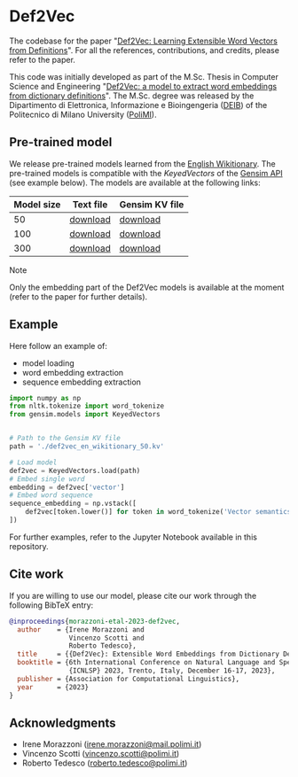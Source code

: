 # Def2Vec

The codebase for the paper "[Def2Vec: Learning Extensible Word Vectors from Definitions](https://www.overleaf.com/read/mjqknffjfhkw)".
For all the references, contributions, and credits, please refer to the paper.

This code was initially developed as part of the M.Sc. Thesis in Computer Science and Engineering "[Def2Vec: a model to extract word embeddings from dictionary definitions](https://www.politesi.polimi.it/handle/10589/179715)".
The M.Sc. degree was released by the Dipartimento di Elettronica, Informazione e Bioingengeria  ([DEIB](https://www.deib.polimi.it/eng/home-page)) of the Politecnico di Milano University ([PoliMI](https://www.polimi.it)).

## Pre-trained model

We release pre-trained models learned from the [English Wikitionary](https://en.wiktionary.org/wiki/Wiktionary:Main_Page).
The pre-trained models is compatible with the *KeyedVectors* of the [Gensim API](https://radimrehurek.com/gensim/) (see example below).
The models are available at the following links: 

| Model size | Text file     | Gensim KV file |
|------------|---------------|----------------|
| 50         | [download]()  | [download]()   |
| 100        | [download]()  | [download]()   |
| 300        | [download]()  | [download]()   |

> [!NOTE]
> 
> Only the embedding part of the Def2Vec models is available at the moment (refer to the paper for further details).

## Example

Here follow an example of:
- model loading
- word embedding extraction
- sequence embedding extraction

```python
import numpy as np
from nltk.tokenize import word_tokenize
from gensim.models import KeyedVectors


# Path to the Gensim KV file
path = './def2vec_en_wikitionary_50.kv'

# Load model
def2vec = KeyedVectors.load(path)
# Embed single word
embedding = def2vec['vector']
# Embed word sequence
sequence_embedding = np.vstack([
    def2vec[token.lower()] for token in word_tokenize('Vector semantics is cool!')
])
```

For further examples, refer to the Jupyter Notebook available in this repository.

## Cite work

If you are willing to use our model, please cite our work through the following BibTeX entry:

```bibtex
@inproceedings{morazzoni-etal-2023-def2vec,
  author    = {Irene Morazzoni and
               Vincenzo Scotti and
               Roberto Tedesco},
  title     = {{Def2Vec}: Extensible Word Embeddings from Dictionary Definitions},
  booktitle = {6th International Conference on Natural Language and Speech Processing,
               {ICNLSP} 2023, Trento, Italy, December 16-17, 2023},
  publisher = {Association for Computational Linguistics},
  year      = {2023}
}
```

## Acknowledgments

- Irene Morazzoni ([irene.morazzoni@mail.polimi.it](mailto:irene.morazzoni@mail.polimi.it))
- Vincenzo Scotti ([vincenzo.scotti@polimi.it](mailto:vincenzo.scotti@polimi.it))
- Roberto Tedesco ([roberto.tedesco@polimi.it](mailto:roberto.tedesco@polimi.it))
